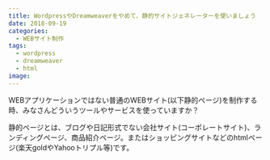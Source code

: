 ```yaml
---
title: WordpressやDreamweaverをやめて、静的サイトジェネレーターを使いましょう
date: 2018-09-19
categories:
  - WEBサイト制作
tags:
  - wordpress
  - dreamweaver
  - html
image: 
---
```

WEBアプリケーションではない普通のWEBサイト(以下静的ページ)を制作する時、みなさんどういうツールやサービスを使っていますか？

<!--more-->

静的ページとは、ブログや日記形式でない会社サイト(コーポレートサイト)、ランディングページ、商品紹介ページ。またはショッピングサイトなどのhtmlページ(楽天goldやYahooトリプル等)です。

